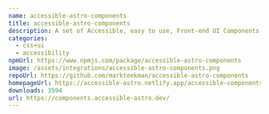 ```yaml
---
name: accessible-astro-components
title: accessible-astro-components
description: A set of Accessible, easy to use, Front-end UI Components for Astro.
categories:
  - css+ui
  - accessibility
npmUrl: https://www.npmjs.com/package/accessible-astro-components
image: /assets/integrations/accessible-astro-components.png
repoUrl: https://github.com/markteekman/accessible-astro-components
homepageUrl: https://accessible-astro.netlify.app/accessible-components/
downloads: 3594
url: https://components.accessible-astro.dev/
---
```

